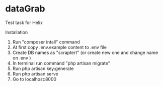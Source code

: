 # dataGrab
Test task for Helix

Installation 

1. Run "composer intall" command
2. At first copy .env.example content to .env file 
3. Create DB names as "scraptert" (or create new one and change name on .env  )
4. In terminal run command "php artisan migrate"
5. Run php artisan key:generate
6. Run php artisan serve
7. Go to localhost:8000
